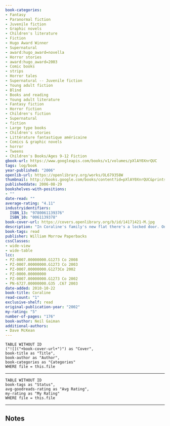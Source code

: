 ```yaml
---
book-categories:
- Fantasy
- Paranormal fiction
- Juvenile fiction
- Graphic novels
- Children's literature
- Fiction
- Hugo Award Winner
- Supernatural
- award:hugo_award=novella
- Horror stories
- award:hugo_award=2003
- Comic books
- strips
- Horror tales
- Supernatural -- Juvenile fiction
- Young adult fiction
- Blind
- Books and reading
- Young adult literature
- Fantasy fiction
- Horror fiction
- Children's fiction
- Supernatural
- fiction
- Large type books
- Children's stories
- Littérature fantastique américaine
- Comics & graphic novels
- horror
- Tweens
- Children's Books/Ages 9-12 Fiction
gbook-url: https://www.googleapis.com/books/v1/volumes/pXlAY0XnrQUC
tags: log/book
year-published: "2006"
openlib-url: https://openlibrary.org/works/OL679358W
thumbnail: http://books.google.com/books/content?id=pXlAY0XnrQUC&printsec=frontcover&img=1&zoom=1&edge=curl&source=gbs_api
publisheddate: 2006-08-29
bookshelves-with-positions:
- ""
date-read: ""
average-rating: "4.11"
industryidentifiers:
  ISBN_13: "9780061139376"
  ISBN_10: "0061139378"
book-cover-url: https://covers.openlibrary.org/b/id/14171421-M.jpg
description: "In Coraline's family's new flat there's a locked door. On the other side is a brick wall???until Coraline unlocks the door . . . and finds a passage to another flat in another house just like her own. Only different. The food is better there. Books have pictures that writhe and crawl and shimmer. And there's another mother and father there who want Coraline to be their little girl. They want to change her and keep her with them. . . . Forever. Coraline is an extraordinary fairy tale/nightmare from the uniquely skewed imagination of #1 New York Times bestselling author Neil Gaiman."
book-tags: read
publisher: William Morrow Paperbacks
cssClasses:
- wide-view
- wide-table
lcc:
- PZ-0007.00000000.G1273 Co 2008
- PZ-0007.00000000.G1273 Co 2003
- PZ-0007.00000000.G1273Co 2002
- PZ-0000.00000000
- PZ-0007.00000000.G1273 Co 2002
- PN-6727.00000000.G35 .C67 2003
date-added: 2010-10-22
book-title: Coraline
read-count: "1"
exclusive-shelf: read
original-publication-year: "2002"
my-rating: "5"
number-of-pages: "176"
book-author: Neil Gaiman
additional-authors:
- Dave McKean
---
```


```dataview
TABLE WITHOUT ID
("![]("+book-cover-url+")") as "Cover",
book-title as "Title",
book-author as "Author",
book-categories as "Categories"
WHERE file = this.file
```
---
```dataview
TABLE WITHOUT ID
book-tags as "Status",
avg-goodreads-rating as "Avg Rating",
my-rating as "My Rating"
WHERE file = this.file
```
---
## Notes


